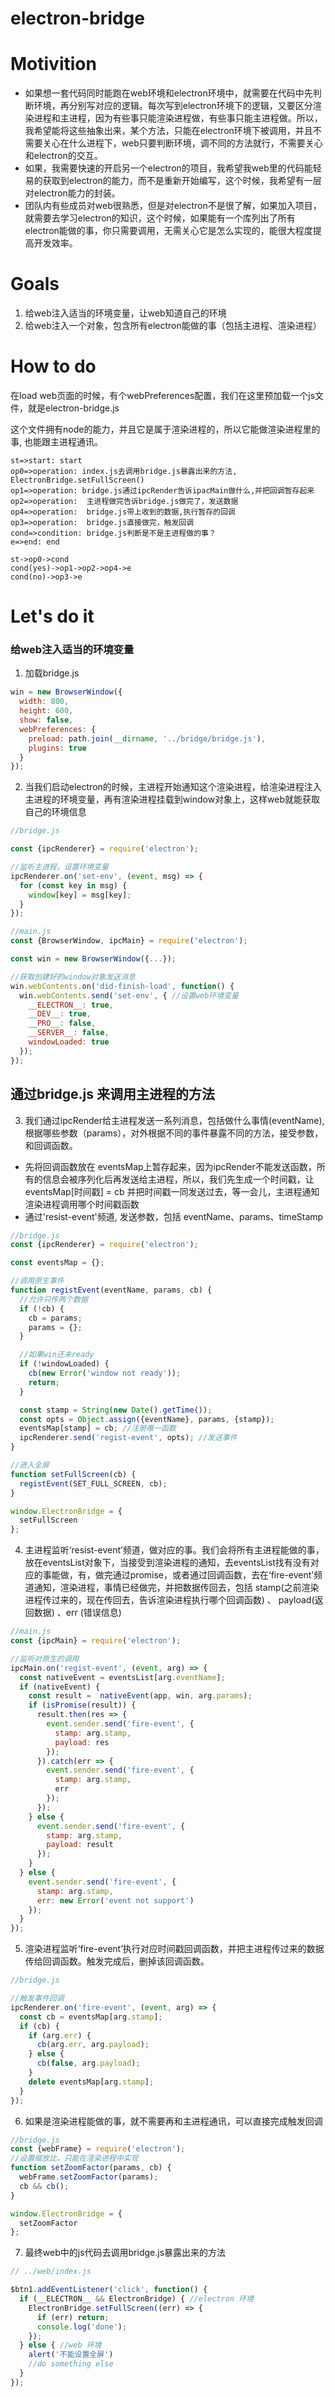 # electron-bridge

# Motivition

* 如果想一套代码同时能跑在web环境和electron环境中，就需要在代码中先判断环境，再分别写对应的逻辑。每次写到electron环境下的逻辑，又要区分渲染进程和主进程，因为有些事只能渲染进程做，有些事只能主进程做。所以，我希望能将这些抽象出来，某个方法，只能在electron环境下被调用，并且不需要关心在什么进程下，web只要判断环境，调不同的方法就行，不需要关心和electron的交互。
* 如果，我需要快速的开启另一个electron的项目，我希望我web里的代码能轻易的获取到electron的能力，而不是重新开始编写，这个时候，我希望有一层对electron能力的封装。
* 团队内有些成员对web很熟悉，但是对electron不是很了解，如果加入项目，就需要去学习electron的知识，这个时候，如果能有一个库列出了所有electron能做的事，你只需要调用，无需关心它是怎么实现的，能很大程度提高开发效率。



# Goals

1. 给web注入适当的环境变量，让web知道自己的环境
2. 给web注入一个对象，包含所有electron能做的事（包括主进程、渲染进程）


# How to do

在load web页面的时候，有个webPreferences配置，我们在这里预加载一个js文件，就是electron-bridge.js

这个文件拥有node的能力，并且它是属于渲染进程的，所以它能做渲染进程里的事, 也能跟主进程通讯。

```flow
st=>start: start
op0=>operation: index.js去调用bridge.js暴露出来的方法, ElectronBridge.setFullScreen()
op1=>operation: bridge.js通过ipcRender告诉ipacMain做什么,并把回调暂存起来
op2=>operation:  主进程做完告诉bridge.js做完了，发送数据
op4=>operation:  bridge.js带上收到的数据,执行暂存的回调
op3=>operation:  bridge.js直接做完，触发回调
cond=>condition: bridge.js判断是不是主进程做的事？
e=>end: end

st->op0->cond
cond(yes)->op1->op2->op4->e
cond(no)->op3->e
```



# Let's do it

### 给web注入适当的环境变量

1. 加载bridge.js

```javascript
win = new BrowserWindow({
  width: 800,
  height: 600,
  show: false,
  webPreferences: {
    preload: path.join(__dirname, '../bridge/bridge.js'),
    plugins: true
  }
});
```

2. 当我们启动electron的时候，主进程开始通知这个渲染进程，给渲染进程注入主进程的环境变量，再有渲染进程挂载到window对象上，这样web就能获取自己的环境信息

```javascript
//bridge.js

const {ipcRenderer} = require('electron');

//监听主进程，设置环境变量
ipcRenderer.on('set-env', (event, msg) => {
  for (const key in msg) {
    window[key] = msg[key];
  }
});

```

```javascript
//main.js
const {BrowserWindow, ipcMain} = require('electron');

const win = new BrowserWindow({...});

//获取创建好的window对象发送消息
win.webContents.on('did-finish-load', function() {
  win.webContents.send('set-env', { //设置web环境变量
    __ELECTRON__: true,
    __DEV__: true,
    __PRO__: false,
    __SERVER__: false,
    windowLoaded: true
  });
});
```

##  通过bridge.js 来调用主进程的方法

3. 我们通过ipcRender给主进程发送一系列消息，包括做什么事情(eventName), 根据哪些参数（params），对外根据不同的事件暴露不同的方法，接受参数，和回调函数。

* 先将回调函数放在 eventsMap上暂存起来，因为ipcRender不能发送函数，所有的信息会被序列化后再发送给主进程，所以，我们先生成一个时间戳，让 eventsMap[时间戳] = cb 并把时间戳一同发送过去，等一会儿，主进程通知渲染进程调用哪个时间戳函数
* 通过'resist-event'频道,  发送参数，包括  eventName、params、timeStamp

```javascript
//bridge.js
const {ipcRenderer} = require('electron');

const eventsMap = {};

//调用原生事件
function registEvent(eventName, params, cb) {
  //允许只传两个数据
  if (!cb) {
    cb = params;
    params = {};
  }

  //如果win还未ready
  if (!windowLoaded) {
    cb(new Error('window not ready'));
    return;
  }

  const stamp = String(new Date().getTime());
  const opts = Object.assign({eventName}, params, {stamp});
  eventsMap[stamp] = cb; //注册唯一函数
  ipcRenderer.send('regist-event', opts); //发送事件
}

//进入全屏
function setFullScreen(cb) {
  registEvent(SET_FULL_SCREEN, cb);
}

window.ElectronBridge = {
  setFullScreen
};
```

4. 主进程监听‘resist-event’频道，做对应的事。我们会将所有主进程能做的事，放在eventsList对象下，当接受到渲染进程的通知，去eventsList找有没有对应的事能做，有，做完通过promise，或者通过回调函数，去在‘fire-event’频道通知，渲染进程，事情已经做完，并把数据传回去，包括 stamp(之前渲染进程传过来的，现在传回去，告诉渲染进程执行哪个回调函数) 、 payload(返回数据) 、err (错误信息)

```javascript
//main.js
const {ipcMain} = require('electron');

//监听对原生的调用
ipcMain.on('regist-event', (event, arg) => {
  const nativeEvent = eventsList[arg.eventName];
  if (nativeEvent) {
    const result =  nativeEvent(app, win, arg.params);
    if (isPromise(result)) {
      result.then(res => {
        event.sender.send('fire-event', {
          stamp: arg.stamp,
          payload: res
        });
      }).catch(err => {
        event.sender.send('fire-event', {
          stamp: arg.stamp,
          err
        });
      });
    } else {
      event.sender.send('fire-event', {
        stamp: arg.stamp,
        payload: result
      });
    }
  } else {
    event.sender.send('fire-event', {
      stamp: arg.stamp,
      err: new Error('event not support')
    });
  }
});
```

5. 渲染进程监听‘fire-event’执行对应时间戳回调函数，并把主进程传过来的数据传给回调函数。触发完成后，删掉该回调函数。

```javascript
//bridge.js

//触发事件回调
ipcRenderer.on('fire-event', (event, arg) => {
  const cb = eventsMap[arg.stamp];
  if (cb) {
    if (arg.err) {
      cb(arg.err, arg.payload);
    } else {
      cb(false, arg.payload);
    }
    delete eventsMap[arg.stamp];
  }
});
```

6. 如果是渲染进程能做的事，就不需要再和主进程通讯，可以直接完成触发回调

```javascript
//bridge.js
const {webFrame} = require('electron');
//设置缩放比，只能在渲染进程中实现
function setZoomFactor(params, cb) {
  webFrame.setZoomFactor(params);
  cb && cb();
}

window.ElectronBridge = {
  setZoomFactor
};
```

7. 最终web中的js代码去调用bridge.js暴露出来的方法

```javascript
// ../web/index.js

$btn1.addEventListener('click', function() {
  if (__ELECTRON__ && ElectronBridge) { //electron 环境
    ElectronBridge.setFullScreen((err) => {
      if (err) return;
      console.log('done');
    });
  } else { //web 环境
    alert('不能设置全屏')
    //do something else
  }
});
```
